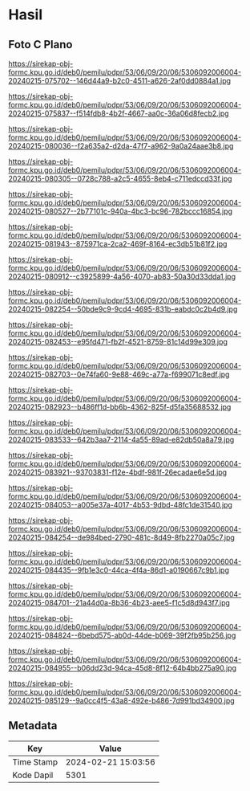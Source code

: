 # Hasil

## Foto C Plano

https://sirekap-obj-formc.kpu.go.id/deb0/pemilu/pdpr/53/06/09/20/06/5306092006004-20240215-075702--146d44a9-b2c0-4511-a626-2af0dd0884a1.jpg

https://sirekap-obj-formc.kpu.go.id/deb0/pemilu/pdpr/53/06/09/20/06/5306092006004-20240215-075837--f514fdb8-4b2f-4667-aa0c-36a06d8fecb2.jpg

https://sirekap-obj-formc.kpu.go.id/deb0/pemilu/pdpr/53/06/09/20/06/5306092006004-20240215-080036--f2a635a2-d2da-47f7-a962-9a0a24aae3b8.jpg

https://sirekap-obj-formc.kpu.go.id/deb0/pemilu/pdpr/53/06/09/20/06/5306092006004-20240215-080305--0728c788-a2c5-4655-8eb4-c711edccd33f.jpg

https://sirekap-obj-formc.kpu.go.id/deb0/pemilu/pdpr/53/06/09/20/06/5306092006004-20240215-080527--2b77101c-940a-4bc3-bc96-782bccc16854.jpg

https://sirekap-obj-formc.kpu.go.id/deb0/pemilu/pdpr/53/06/09/20/06/5306092006004-20240215-081943--875971ca-2ca2-469f-8164-ec3db51b81f2.jpg

https://sirekap-obj-formc.kpu.go.id/deb0/pemilu/pdpr/53/06/09/20/06/5306092006004-20240215-080912--c3925899-4a56-4070-ab83-50a30d33dda1.jpg

https://sirekap-obj-formc.kpu.go.id/deb0/pemilu/pdpr/53/06/09/20/06/5306092006004-20240215-082254--50bde9c9-9cd4-4695-831b-eabdc0c2b4d9.jpg

https://sirekap-obj-formc.kpu.go.id/deb0/pemilu/pdpr/53/06/09/20/06/5306092006004-20240215-082453--e95fd471-fb2f-4521-8759-81c14d99e309.jpg

https://sirekap-obj-formc.kpu.go.id/deb0/pemilu/pdpr/53/06/09/20/06/5306092006004-20240215-082703--0e74fa60-9e88-469c-a77a-f699071c8edf.jpg

https://sirekap-obj-formc.kpu.go.id/deb0/pemilu/pdpr/53/06/09/20/06/5306092006004-20240215-082923--b486ff1d-bb6b-4362-825f-d5fa35688532.jpg

https://sirekap-obj-formc.kpu.go.id/deb0/pemilu/pdpr/53/06/09/20/06/5306092006004-20240215-083533--642b3aa7-2114-4a55-89ad-e82db50a8a79.jpg

https://sirekap-obj-formc.kpu.go.id/deb0/pemilu/pdpr/53/06/09/20/06/5306092006004-20240215-083921--93703831-f12e-4bdf-981f-26ecadae6e5d.jpg

https://sirekap-obj-formc.kpu.go.id/deb0/pemilu/pdpr/53/06/09/20/06/5306092006004-20240215-084053--a005e37a-4017-4b53-9dbd-48fc1de31540.jpg

https://sirekap-obj-formc.kpu.go.id/deb0/pemilu/pdpr/53/06/09/20/06/5306092006004-20240215-084254--de984bed-2790-481c-8d49-8fb2270a05c7.jpg

https://sirekap-obj-formc.kpu.go.id/deb0/pemilu/pdpr/53/06/09/20/06/5306092006004-20240215-084435--9fb1e3c0-44ca-4f4a-86d1-a0190667c9b1.jpg

https://sirekap-obj-formc.kpu.go.id/deb0/pemilu/pdpr/53/06/09/20/06/5306092006004-20240215-084701--21a44d0a-8b36-4b23-aee5-f1c5d8d943f7.jpg

https://sirekap-obj-formc.kpu.go.id/deb0/pemilu/pdpr/53/06/09/20/06/5306092006004-20240215-084824--6bebd575-ab0d-44de-b069-39f2fb95b256.jpg

https://sirekap-obj-formc.kpu.go.id/deb0/pemilu/pdpr/53/06/09/20/06/5306092006004-20240215-084955--b06dd23d-94ca-45d8-8f12-64b4bb275a90.jpg

https://sirekap-obj-formc.kpu.go.id/deb0/pemilu/pdpr/53/06/09/20/06/5306092006004-20240215-085129--9a0cc4f5-43a8-492e-b486-7d991bd34900.jpg


## Metadata

| Key        | Value               |
| ---------- | ------------------- |
| Time Stamp | 2024-02-21 15:03:56 |
| Kode Dapil | 5301                |



